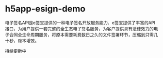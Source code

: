 # h5app-esign-demo
电子签名API是e签宝提供的一种电子签名开放服务能力，e签宝提供了丰富的API接口，为用户提供一套完整的全生态电子签名服务，为客户提供具有法律效力的电子合同全生命周期服务，将原本需要耗费数日之久的文件签署环节，压缩到只需几十秒，降本增效。

持续更新中

